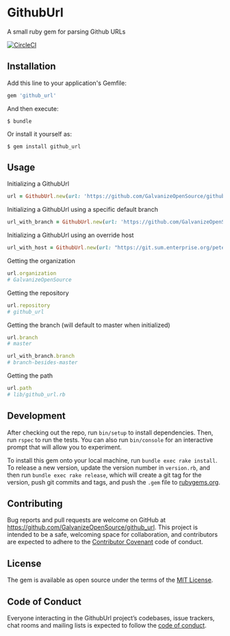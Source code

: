 # GithubUrl

A small ruby gem for parsing Github URLs

[![CircleCI](https://circleci.com/gh/GalvanizeOpenSource/github_url.svg?style=svg)](https://circleci.com/gh/GalvanizeOpenSource/github_url)

## Installation

Add this line to your application's Gemfile:

```ruby
gem 'github_url'
```

And then execute:

    $ bundle

Or install it yourself as:

    $ gem install github_url

## Usage

Initializing a GithubUrl

```ruby
url = GithubUrl.new(url: 'https://github.com/GalvanizeOpenSource/github_url/blob/master/lib/github_url.rb')
```

Initializing a GithubUrl using a specific default branch

```ruby
url_with_branch = GithubUrl.new(url: 'https://github.com/GalvanizeOpenSource/github_url/blob/master/lib/github_url.rb', default_branch: 'branch-besides-master')
```

Initializing a GithubUrl using an override host

```ruby
url_with_host = GithubUrl.new(url: "https://git.sum.enterprise.org/peterparker/web", host: "git.sum.enterprise.org")
```

Getting the organization

```ruby
url.organization
# GalvanizeOpenSource
```

Getting the repository

```ruby
url.repository
# github_url
```

Getting the branch (will default to master when initialized)

```ruby
url.branch
# master
```

```ruby
url_with_branch.branch
# branch-besides-master
```

Getting the path

```ruby
url.path
# lib/github_url.rb
```

## Development

After checking out the repo, run `bin/setup` to install dependencies. Then, run `rspec` to run the tests. You can also run `bin/console` for an interactive prompt that will allow you to experiment.

To install this gem onto your local machine, run `bundle exec rake install`. To release a new version, update the version number in `version.rb`, and then run `bundle exec rake release`, which will create a git tag for the version, push git commits and tags, and push the `.gem` file to [rubygems.org](https://rubygems.org).

## Contributing

Bug reports and pull requests are welcome on GitHub at https://github.com/GalvanizeOpenSource/github_url. This project is intended to be a safe, welcoming space for collaboration, and contributors are expected to adhere to the [Contributor Covenant](http://contributor-covenant.org) code of conduct.

## License

The gem is available as open source under the terms of the [MIT License](http://opensource.org/licenses/MIT).

## Code of Conduct

Everyone interacting in the GithubUrl project’s codebases, issue trackers, chat rooms and mailing lists is expected to follow the [code of conduct](https://github.com/GalvanizeOpenSource/github_url/blob/master/CODE_OF_CONDUCT.md).
